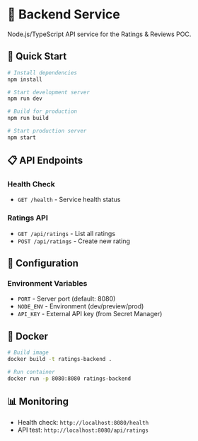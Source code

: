 # 🔧 Backend Service

Node.js/TypeScript API service for the Ratings & Reviews POC.

## 🚀 Quick Start

```bash
# Install dependencies
npm install

# Start development server
npm run dev

# Build for production
npm run build

# Start production server
npm start
```

## 📋 API Endpoints

### Health Check
- `GET /health` - Service health status

### Ratings API
- `GET /api/ratings` - List all ratings
- `POST /api/ratings` - Create new rating

## 🔧 Configuration

### Environment Variables
- `PORT` - Server port (default: 8080)
- `NODE_ENV` - Environment (dev/preview/prod)
- `API_KEY` - External API key (from Secret Manager)

## 🐳 Docker

```bash
# Build image
docker build -t ratings-backend .

# Run container
docker run -p 8080:8080 ratings-backend
```

## 📊 Monitoring

- Health check: `http://localhost:8080/health`
- API test: `http://localhost:8080/api/ratings`
